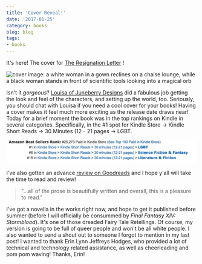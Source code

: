 ```yaml
---
title: 'Cover Reveal!'
date: '2017-01-25'
category: books
blog: blog
tags:
- books
---
```



It's here! The cover for [The Resignation Letter](https://www.amazon.com/dp/B01MS9NU7F/ref=sr_1_1?s=digital-text&ie=UTF8&qid=1484938920&sr=1-1) ! 

<img src="/images/ResignationLetterCover-01.jpg" alt="cover image: a white woman in a gown reclines on a chaise lounge, while a black woman stands in front of scientific tools looking into a magical orb" style="max-width:100%;" />

Isn't it _gorgeous_? [Louisa of Juneberry Designs](http://www.juneberrydesign.com) did a fabulous job getting the look and feel of the characters, and setting up the world, too. Seriously, you should chat with Louisa if you need a cool cover for your books! Having a cover makes it feel much more exciting as the release date draws near! Today for a brief moment the book was in the top rankings on Kindle in several categories. Specifically, in the #1 spot for Kindle Store -> Kindle Short Reads -> 30 Minutes (12 - 21 pages -> LGBT. 


<img src="/images/kindle_rankings_01_25_17.jpeg" alt="Kindle rankings, #1 in Shorts LGBT, #6 in Science Fiction and Fantasy, and #18 in Literature and Fiction" style="max-width:100%;" />

I've also gotten an advance [review on Goodreads](https://www.goodreads.com/review/show/1888708702?book_show_action=true) and I hope y'all will take the time to read and review! 

> "...all of the prose is beautifully written and overall, this is a pleasure to read."

I've got a novella in the works right now, and hope to get it published before summer (before I will officially be consummed by _Final Fantasy XIV: Stormblood_). It's one of those dreaded Fairy Tale Retellings. Of course, my version is going to be full of queer people and won't be all white people. I also wanted to send a shout out to someone I forgot to mention in my last post! I wanted to thank Erin Lynn Jeffreys Hodges, who provided a lot of technical and technology related assistance, as well as cheerleading and pom pom waving! Thanks, Erin!